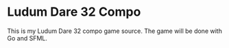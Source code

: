 # Ludum Dare 32 Compo

This is my Ludum Dare 32 compo game source. The game will be done with Go and SFML.
